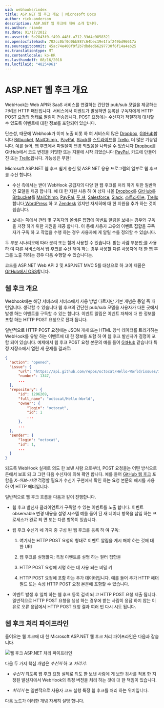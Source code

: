 ```yaml
---
uid: webhooks/index
title: ASP.NET 웹 후크 개요 | Microsoft Docs
author: rick-anderson
description: ASP.NET 웹 후크에 대해 소개 합니다.
ms.author: riande
ms.date: 01/17/2012
ms.assetid: 5e2843f0-f499-448f-a712-33d4e9858321
ms.openlocfilehash: 702cc0bf0d0bb887c64bec19e1faf249bd96617a
ms.sourcegitcommit: 45ac74e400f9f2b7dbded66297730f6f14a4eb25
ms.translationtype: MT
ms.contentlocale: ko-KR
ms.lasthandoff: 08/16/2018
ms.locfileid: "48254961"
---
```

# <a name="aspnet-webhooks-overview"></a>ASP.NET 웹 후크 개요

WebHook는 Web API와 SaaS 서비스를 연결하는 간단한 pub/sub 모델을 제공하는 가벼운 HTTP 패턴입니다. 서비스에서 이벤트가 발생하면 등록된 구독자에게 HTTP POST 요청의 형태로 알림이 전송됩니다. POST 요청에는 수신자가 적절하게 대처할 수 있도록 이벤트에 대한 정보를 포함되어 있습니다.

단순성, 때문에 Webhook가 이미 노출 비롯 하 여 서비스의 많은 [Dropbox](http://dropbox.com/), [GitHub](http://www.github.com/)합니다 [Bitbucket](https://bitbucket.org/), [MailChimp ](http://www.mailchimp.com/), [PayPal](http://www.paypal.com/), [Slack](http://www.slack.com)를 [스트라이프](http://www.stripe.com)를 [Trello](http://www.trello.com/), 더 많은 기능입니다. 예를 들어, 웹 후크에서 파일을이 변경 되었음을 나타낼 수 있습니다 [Dropbox](http://dropbox.com/)를 GitHub에서 코드 변경을 커밋한 또는 지불에 시작 되었습니다 [PayPal](http://www.paypal.com/), 카드에 만들어진 또는 [ Trello](http://www.trello.com/)합니다. 가능성은 무한!

Microsoft ASP.NET 웹 후크 쉽게 송신 및 ASP.NET 응용 프로그램의 일부로 웹 후크를 수신 합니다.

* 수신 측에서는 받아 WebHook 공급자의 다양 한 웹 후크를 처리 하기 위한 일반적인 모델을 제공 합니다. 에 대 한 지원 사용 하 여 상자 나올 [Dropbox](http://dropbox.com/)를 [GitHub](http://www.github.com/)를 [Bitbucket](https://bitbucket.org/)를 [MailChimp](http://www.mailchimp.com/), [PayPal](http://www.paypal.com/), [푸 셔](http://www.pusher.com), [Salesforce](http://www.salesforce.com), [Slack](http://www.slack.com), [스트라이프](http://www.stripe.com), [Trello](http://www.trello.com/)합니다[ WordPress](http://www.wordpress.com) 하 고 [Zendesk](https://www.zendesk.com/) 있지만 자세히에 대 한 지원을 추가 하는 것이 쉽습니다.

* 보내는 쪽에서 관리 및 구독자의 올바른 집합에 이벤트 알림을 보내는 경우와 구독을 저장 하기 위한 지원을 제공 합니다. 이 통해 사용자 고유의 이벤트 집합을 구독자가 구독 하 고 작업을 수행 하는 경우 사용자에 게 알릴 수를 정의할 수 있습니다.

두 부분 시나리오에 따라 분리 또는 함께 사용할 수 있습니다. 받는 사람 부분만;를 사용 하 여 다른 서비스에서 웹 후크를 수신 해야 하는 경우 사용할 다른 사용자에 대 한 웹 후크를 노출 하려는 경우 다음 수행할 수 있습니다는.

코드를 ASP.NET Web API 2 및 ASP.NET MVC 5를 대상으로 하 고이 제품은 [GitHub에서 OSS](https://github.com/aspnet/WebHooks)합니다.

## <a name="webhooks-overview"></a>웹 후크 개요

Webhook에는 해당 서비스에 서비스에서 사용 방법 다르지만 기본 개념은 동일 즉 패턴입니다. 생각할 수 있습니다 웹 후크의 간단한 pub/sub 모델을 사용자가 다른 곳에서 발생 하는 이벤트를 구독할 수 있는 합니다. 이벤트 알림은 이벤트 자체에 대 한 정보를 포함 하는 HTTP POST 요청으로 전파 됩니다.

일반적으로 HTTP POST 요청에는 JSON 개체 또는 HTML 양식 데이터를 트리거하는 WebHook를 유발 하는 이벤트에 대 한 정보를 포함 하 여 웹 후크 발신자가 결정이 포함 되어 있습니다. 예제에서 웹 후크 POST 요청 본문의 예를 들어 [GitHub](http://www.github.com/) 같습니다 특정 저장소에서 열린 새 문제를 결과로:

```json
{
  "action": "opened",
  "issue": {
      "url": "https://api.github.com/repos/octocat/Hello-World/issues/1347",
      "number": 1347,
      ...
  },
  "repository": {
      "id": 1296269,
      "full_name": "octocat/Hello-World",
      "owner": {
          "login": "octocat",
          "id": 1
          ...
      },
      ...
  },
  "sender": {
      "login": "octocat",
      "id": 1,
      ...
  }
}
```

되도록 WebHook 실제로 의도 한 보낸 사람 으로부터, POST 요청을는 어떤 방식으로든에서 보호 되 고 그런 다음 수신자에 의해 확인 합니다. 예를 들어 [GitHub 웹 후크](https://developer.github.com/webhooks/) 포함을 *X-허브-서명* 걱정할 필요가 수신기 구현에서 확인 하는 요청 본문의 해시를 사용 하 여 HTTP 헤더입니다.

일반적으로 웹 후크 흐름을 다음과 같이 진행합니다.

* 웹 후크 발신자 클라이언트가 구독할 수 있는 이벤트를 노출 합니다. 이벤트 observable 변경 내용을 설명 시스템 예를 들어 된 새 데이터 항목을 삽입 하는 프로세스가 완료 되 면 또는 다른 항목이 있습니다.

* 웹 후크 수신기 네 가지 중 구성 된 웹 후크를 등록 하 여 구독:

     1. 여기서는 HTTP POST 요청의 형태로 이벤트 알림을 게시 해야 하는 것에 대 한 URI

     2. 웹 후크를 실행할지; 특정 이벤트를 설명 하는 필터 집합을

     3. HTTP POST 요청에 서명 하는 데 사용 되는 비밀 키

     4. HTTP POST 요청에 포함 하는 추가 데이터입니다. 예를 들어 추가 HTTP 헤더 필드 또는 속성 HTTP POST 요청 본문에 포함할 수 있습니다.

* 이벤트 발생 후 일치 하는 웹 후크 등록 검색 되 고 HTTP POST 요청 제출 됩니다. 일반적으로 HTTP POST 요청을 생성 하는 경우에 받는 사람이 응답 하지 않는 이유로 오류 응답에서 HTTP POST 요청 결과 여러 번 다시 시도 됩니다.

## <a name="webhooks-processing-pipeline"></a>웹 후크 처리 파이프라인

들어오는 웹 후크에 대 한 Microsoft ASP.NET 웹 후크 처리 파이프라인은 다음과 같습니다.

![웹 후크 ASP.NET 처리 파이프라인](_static/WebHookReceivers.png)

다음 두 가지 핵심 개념은 *수신자* 하 고 *처리기*:

* *수신기* 되도록 웹 후크 요청 실제로 의도 한 보낸 사람에 게 보안 검사를 적용 한 지정된 발신자에서 WebHook의 특정 버전을 처리 하는 것에 대 한 책임이 있습니다.

* *처리기* 는 일반적으로 사용자 코드 실행 특정 웹 후크를 처리 하는 위치입니다.

다음 노드가 이러한 개념 자세히 설명 합니다.
